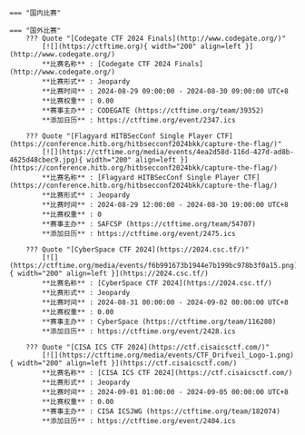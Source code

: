     === "国内比赛"
    
    === "国外比赛"
        ??? Quote "[Codegate CTF 2024 Finals](http://www.codegate.org/)"  
            [![](https://ctftime.org){ width="200" align=left }](http://www.codegate.org/)  
            **比赛名称** : [Codegate CTF 2024 Finals](http://www.codegate.org/)  
            **比赛形式** : Jeopardy  
            **比赛时间** : 2024-08-29 09:00:00 - 2024-08-30 09:00:00 UTC+8  
            **比赛权重** : 0.00  
            **赛事主办** : CODEGATE (https://ctftime.org/team/39352)  
            **添加日历** : https://ctftime.org/event/2347.ics  
            
        ??? Quote "[Flagyard HITBSecConf Single Player CTF](https://conference.hitb.org/hitbsecconf2024bkk/capture-the-flag/)"  
            [![](https://ctftime.org/media/events/4ea2d58d-116d-427d-ad8b-4625d48cbec9.jpg){ width="200" align=left }](https://conference.hitb.org/hitbsecconf2024bkk/capture-the-flag/)  
            **比赛名称** : [Flagyard HITBSecConf Single Player CTF](https://conference.hitb.org/hitbsecconf2024bkk/capture-the-flag/)  
            **比赛形式** : Jeopardy  
            **比赛时间** : 2024-08-29 12:00:00 - 2024-08-30 19:00:00 UTC+8  
            **比赛权重** : 0  
            **赛事主办** : SAFCSP (https://ctftime.org/team/54707)  
            **添加日历** : https://ctftime.org/event/2475.ics  
            
        ??? Quote "[CyberSpace CTF 2024](https://2024.csc.tf/)"  
            [![](https://ctftime.org/media/events/f6b991673b1944e7b199bc978b3f0a15.png){ width="200" align=left }](https://2024.csc.tf/)  
            **比赛名称** : [CyberSpace CTF 2024](https://2024.csc.tf/)  
            **比赛形式** : Jeopardy  
            **比赛时间** : 2024-08-31 00:00:00 - 2024-09-02 00:00:00 UTC+8  
            **比赛权重** : 0.00  
            **赛事主办** : CyberSpace (https://ctftime.org/team/116280)  
            **添加日历** : https://ctftime.org/event/2428.ics  
            
        ??? Quote "[CISA ICS CTF 2024](https://ctf.cisaicsctf.com/)"  
            [![](https://ctftime.org/media/events/CTF_Drifveil_Logo-1.png){ width="200" align=left }](https://ctf.cisaicsctf.com/)  
            **比赛名称** : [CISA ICS CTF 2024](https://ctf.cisaicsctf.com/)  
            **比赛形式** : Jeopardy  
            **比赛时间** : 2024-09-01 01:00:00 - 2024-09-05 00:00:00 UTC+8  
            **比赛权重** : 0.00  
            **赛事主办** : CISA ICSJWG (https://ctftime.org/team/182074)  
            **添加日历** : https://ctftime.org/event/2404.ics  
            